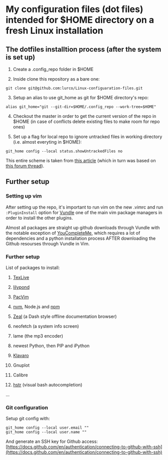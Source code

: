 # My configuration files (dot files) intended for $HOME directory on a fresh Linux installation

## The dotfiles installtion process (after the system is set up)

1. Create a .config_repo folder in $HOME

2. Inside clone this repository as a bare one:

```
git clone git@github.com:lurco/Linux-configuaration-files.git
```

3. Setup an alias to use git_home as git for $HOME directory's repo:

```
alias git_home="git --git-dir=$HOME/.config_repo --work-tree=$HOME"
```

4. Checkout the master in order to get the current version of the repo in $HOME
(in case of conflicts delete existing files to make room for repo ones)

5. Set up a flag for local repo to ignore untracked files in working directory
(i.e. almost everyting in $HOME):

```
git_home config --local status.showUntrackedFiles no
```

This entire scheme is taken from
[this article](https://www.atlassian.com/git/tutorials/dotfiles) (which
in turn was based on
[this forum thread](https://news.ycombinator.com/item?id=11070797)).

## Further setup

### Setting up vim

After setting up the repo, it's important to run vim on the new .vimrc
and run `:PluginInstall` option for [Vundle](https://github.com/VundleVim/Vundle.vim)
one of the main vim package managers in order to install the other plugins.

Almost all packages are straight up github downloads through Vundle with the
notable exception of
[YouCompleteMe](https://github.com/ycm-core/YouCompleteMe#linux-64-bit),
which requires a lot of dependencies and a python installation process AFTER
downloading the Github resourses through Vundle in Vim.

### Further setup

List of packages to install:

1. [TexLive](https://fahim-sikder.github.io/post/installing-texlive-latest-ubuntu/)

2. [lilypond](https://lilypond.org/)

3. [PacVim](https://github.com/jmoon018/PacVim)

4. [nvm](https://github.com/nvm-sh/nvm), Node.js and
[npm](https://www.url.com)

5. [Zeal](https://zealdocs.org/) (a Dash style 
offline documentation browser)

6. neofetch (a system info screen)

7. lame (the mp3 encoder)

8. newest Python, then PIP and iPython

9. [Klavaro](https://klavaro.sourceforge.io/en/)

10. Gnuplot

11. Calibre

12. [hstr](https://github.com/dvorka/hstr) (visual bash autocompletion)

...


### Git configuration

Setup git config with:

```
git_home config --local user.email ""
git_home config --local user.name ""
```

And generate an SSH key for Github access:
[https://docs.github.com/en/authentication/connecting-to-github-with-ssh](https://docs.github.com/en/authentication/connecting-to-github-with-ssh)

